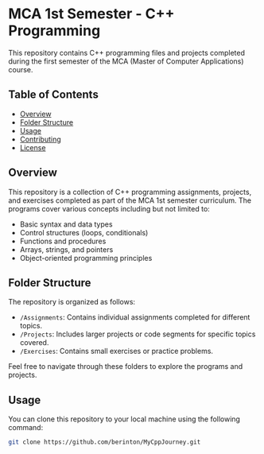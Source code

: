 # MCA 1st Semester - C++ Programming

This repository contains C++ programming files and projects completed during the first semester of the MCA (Master of Computer Applications) course.

## Table of Contents

- [Overview](#overview)
- [Folder Structure](#folder-structure)
- [Usage](#usage)
- [Contributing](#contributing)
- [License](#license)

## Overview

This repository is a collection of C++ programming assignments, projects, and exercises completed as part of the MCA 1st semester curriculum. The programs cover various concepts including but not limited to:
- Basic syntax and data types
- Control structures (loops, conditionals)
- Functions and procedures
- Arrays, strings, and pointers
- Object-oriented programming principles

## Folder Structure

The repository is organized as follows:

- `/Assignments`: Contains individual assignments completed for different topics.
- `/Projects`: Includes larger projects or code segments for specific topics covered.
- `/Exercises`: Contains small exercises or practice problems.

Feel free to navigate through these folders to explore the programs and projects.

## Usage

You can clone this repository to your local machine using the following command:

```bash
git clone https://github.com/berinton/MyCppJourney.git
